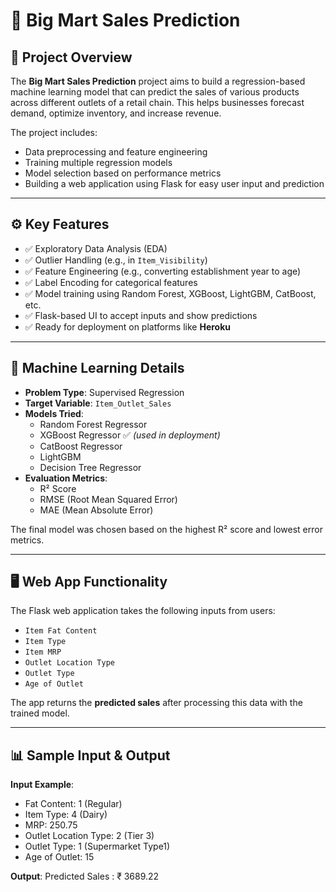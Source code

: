 


# 🛒 Big Mart Sales Prediction

## 📌 Project Overview

The **Big Mart Sales Prediction** project aims to build a regression-based machine learning model that can predict the sales of various products across different outlets of a retail chain. This helps businesses forecast demand, optimize inventory, and increase revenue.

The project includes:
- Data preprocessing and feature engineering
- Training multiple regression models
- Model selection based on performance metrics
- Building a web application using Flask for easy user input and prediction

---

## ⚙️ Key Features

- ✅ Exploratory Data Analysis (EDA)
- ✅ Outlier Handling (e.g., in `Item_Visibility`)
- ✅ Feature Engineering (e.g., converting establishment year to age)
- ✅ Label Encoding for categorical features
- ✅ Model training using Random Forest, XGBoost, LightGBM, CatBoost, etc.
- ✅ Flask-based UI to accept inputs and show predictions
- ✅ Ready for deployment on platforms like **Heroku**

---

## 🧠 Machine Learning Details

- **Problem Type**: Supervised Regression
- **Target Variable**: `Item_Outlet_Sales`
- **Models Tried**:
  - Random Forest Regressor
  - XGBoost Regressor ✅ *(used in deployment)*
  - CatBoost Regressor
  - LightGBM
  - Decision Tree Regressor
- **Evaluation Metrics**:
  - R² Score
  - RMSE (Root Mean Squared Error)
  - MAE (Mean Absolute Error)

The final model was chosen based on the highest R² score and lowest error metrics.

---

## 🖥 Web App Functionality

The Flask web application takes the following inputs from users:

- `Item Fat Content`
- `Item Type`
- `Item MRP`
- `Outlet Location Type`
- `Outlet Type`
- `Age of Outlet`

The app returns the **predicted sales** after processing this data with the trained model.

---

## 📊 Sample Input & Output

**Input Example**:
- Fat Content: 1 (Regular)
- Item Type: 4 (Dairy)
- MRP: 250.75
- Outlet Location Type: 2 (Tier 3)
- Outlet Type: 1 (Supermarket Type1)
- Age of Outlet: 15

**Output**:
Predicted Sales : ₹ 3689.22
